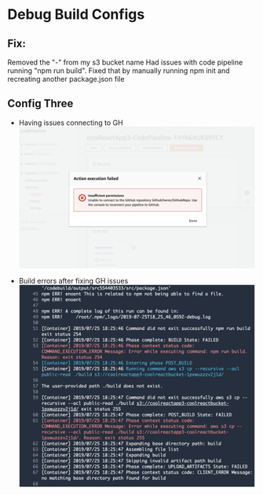 # Debug Build Configs

## Fix: 
Removed the "-" from my s3 bucket name
Had issues with code pipeline running "npm run build". Fixed that by manually running npm init and recreating another package.json file

## Config Three
- Having issues connecting to GH
![File Three](./assets/aws3-error.png)

- Build errors after fixing GH issues
![File Build](./assets/aws3-initial-build-error.png)

